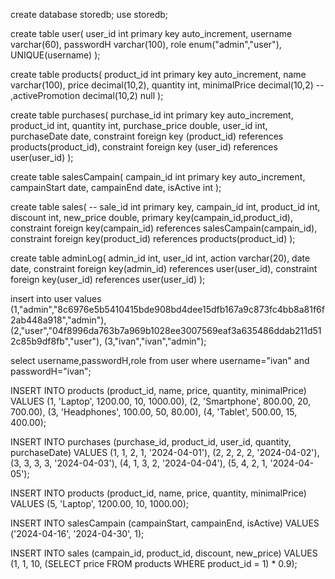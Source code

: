 create database storedb;
use storedb;


create table user(
user_id int primary key auto_increment,
username varchar(60),
passwordH varchar(100),
role enum("admin","user"),
UNIQUE(username)
);

create table products(
product_id int primary key auto_increment,
name varchar(100),
price decimal(10,2),
quantity int,
minimalPrice decimal(10,2)
-- ,activePromotion decimal(10,2) null
);

create table purchases(
purchase_id int primary key auto_increment,
product_id int,
quantity int,
purchase_price double,
user_id int,
purchaseDate date,
constraint foreign key (product_id) references products(product_id),
constraint foreign key (user_id) references user(user_id)
);

create table salesCampain(
campain_id int primary key auto_increment,
campainStart date,
campainEnd date,
isActive int
);

create table sales(
-- sale_id int primary key,
campain_id int,
product_id int,
discount int,
new_price double,
primary key(campain_id,product_id),
constraint foreign key(campain_id) references salesCampain(campain_id),
constraint foreign key(product_id) references products(product_id)
);

create table adminLog(
admin_id int,
user_id int,
action varchar(20),
date date,
constraint foreign key(admin_id) references user(user_id),
constraint foreign key(user_id) references user(user_id)
);


insert into user
values
(1,"admin","8c6976e5b5410415bde908bd4dee15dfb167a9c873fc4bb8a81f6f2ab448a918","admin"),
(2,"user","04f8996da763b7a969b1028ee3007569eaf3a635486ddab211d512c85b9df8fb","user"),
(3,"ivan","ivan","admin");

select username,passwordH,role from user where username="ivan" and passwordH="ivan";

INSERT INTO products (product_id, name, price, quantity, minimalPrice)
VALUES
(1, 'Laptop', 1200.00, 10, 1000.00),
(2, 'Smartphone', 800.00, 20, 700.00),
(3, 'Headphones', 100.00, 50, 80.00),
(4, 'Tablet', 500.00, 15, 400.00);

INSERT INTO purchases (purchase_id, product_id, user_id, quantity, purchaseDate)
VALUES
(1, 1, 2, 1, '2024-04-01'),
(2, 2, 2, 2, '2024-04-02'),
(3, 3, 3, 3, '2024-04-03'),
(4, 1, 3, 2, '2024-04-04'),
(5, 4, 2, 1, '2024-04-05');

INSERT INTO products (product_id, name, price, quantity, minimalPrice)
VALUES
(5, 'Laptop', 1200.00, 10, 1000.00);

INSERT INTO salesCampain (campainStart, campainEnd, isActive) VALUES ('2024-04-16', '2024-04-30', 1);

INSERT INTO sales (campain_id, product_id, discount, new_price) VALUES (1, 1, 10, (SELECT price FROM products WHERE product_id = 1) * 0.9);